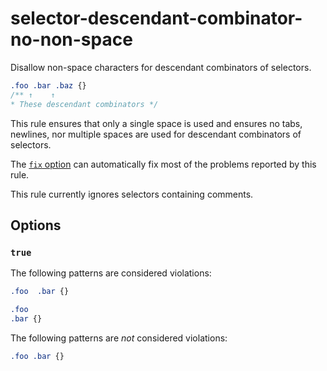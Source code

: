 # selector-descendant-combinator-no-non-space

Disallow non-space characters for descendant combinators of selectors.

<!-- prettier-ignore -->
```css
.foo .bar .baz {}
/** ↑    ↑
* These descendant combinators */
```

This rule ensures that only a single space is used and ensures no tabs, newlines, nor multiple spaces are used for descendant combinators of selectors.

The [`fix` option](https://github.com/stylelint/stylelint/tree/13.7.0/docs/user-guide/usage/options.md#fix) can automatically fix most of the problems reported by this rule.

This rule currently ignores selectors containing comments.

## Options

### `true`

The following patterns are considered violations:

<!-- prettier-ignore -->
```css
.foo  .bar {}
```

<!-- prettier-ignore -->
```css
.foo
.bar {}
```

The following patterns are _not_ considered violations:

<!-- prettier-ignore -->
```css
.foo .bar {}
```
